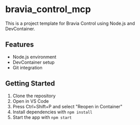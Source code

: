 # bravia_control_mcp

This is a project template for Bravia Control using Node.js and DevContainer.

## Features
- Node.js environment
- DevContainer setup
- Git integration

## Getting Started
1. Clone the repository
2. Open in VS Code
3. Press Ctrl+Shift+P and select "Reopen in Container"
4. Install dependencies with `npm install`
5. Start the app with `npm start`